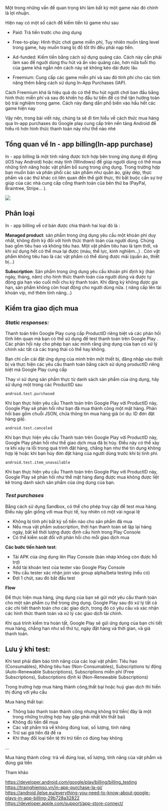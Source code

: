 Một trong những vấn đề quan trọng khi làm bất kỳ một game nào đó chính là lợi nhuận. 

Hiện nay có một số cách để kiếm tiền từ game như sau

- Paid: Trả tiền trước cho ứng dụng

- Free-to-play: Hình thức chơi game miễn phí, Tuy nhiên muốn tăng level trong game, hay muốn trang bị đồ tốt thì đều phải  nạp tiền.

- Ad-funded: Kiếm tiền bằng cách sử dụng quảng cáo. Cách này cần phải làm sao để nguời dùng thu hút và ấn vào quảng cáo, hơn nữa tuổi thọ của game khá ngắn nên cách này sẽ không kéo dài được lâu
- Freemium: Cung cấp các game miễn phí và sau đó tính phí cho các tính năng thêm bằng cách sử dụng In-App Purchases (IAP).

Cách Freemium khá là hiệu quả do có thể thu hút người chơi ban đầu bằng hình thức miễn phí và sau đó khiến họ đầu tư tiền để có thể tận hưởng toàn bộ trải nghiệm trong game. Cách này đang dần phổ biến vào hầu hết các game hiện nay

Vậy nên, trong bài viết này, chúng ta sẽ đi tìm hiểu về cách thức mua hàng qua In-app purchases do Google play cung cấp trên nền tảng Android để hiểu rõ hơn hình thức thanh toán này như thế nào nhé

## Tổng quan về In - app billing(In-app purchase)

In - app billing là một tính năng được tích hợp bên trong ứng dụng di động (iOS hay Android) hoặc máy tính (Windows) để giúp người dùng có thể mua những tính năng hoặc vật phẩm bổ sung trong ứng dụng. Trong trường hợp bạn muốn bán và phân phối các sản phẩm như quần áo, giày dép, thực phẩm và các thứ khác có liên quan đến thế giới thực, thì bắt buộc cần sự trợ giúp của các nhà cung cấp cổng thanh toán của bên thứ ba (PayPal, Braintree, Stripe... ).





![](https://images.viblo.asia/930922b4-13da-41be-ab8e-d7b00676ec90.jpg)

## **Phân loại**

 In - app billing về cơ bản được chia thành hai loại đó là :
 
**Managed product**:  sản phẩm trong ứng dụng yêu cầu một khoản phí duy nhất, không định kỳ đối với hình thức thanh toán của người dùng. Chúng bao gồm tiêu hao và không tiêu hao. Một vật phẩm tiêu hao là tạm thờì, và khi sử dụng hết có thể mua lại được (máu, thể lực, kinh nghiệm...) . Còn vật phẩm không tiêu hao là các vật phẩm có thể dùng được mãi (quần áo, thiết bị...)

**Subscription**: Sản phẩm trong ứng dụng yêu cầu khoản phí định kỳ (hàn ngày, tháng, năm) cho hình thức thanh toán của người dùng và được tự động gia hạn vào cuối mỗi chu kỳ thanh toán. Khi đăng ký không được gia hạn, sản phẩm không còn hoạt động cho người dùng nữa. ( nâng cấp lên tài khoản vip, mở thêm tính năng...)

## **Kiểm tra giao dịch mua**

### ***Static responses:*** 

Thanh toán trên Google Play cung cấp ProductID riêng biệt  và các phản hồi tĩnh liên quan mà bạn có thể sử dụng để test thanh toán trên Google Play . Các phản hồi này cho phép bạn xác minh rằng  ứng dụng của bạn có xử lý chính xác tất cả các trạng thái có thể hay không.

 Bạn chỉ cần cài đặt ứng dụng của mình trên một thiết bị, đăng nhập vào thiết bị và thực hiện các yêu cầu thanh toán bằng cách sử dụng productID riêng biệt mà Google Play cung cấp
 
Thay vì sử dụng sản phẩm thực từ danh sách sản phẩm của ứng dụng, hãy sử dụng một trong các ProductID sau

    android.test.purchased
Khi bạn thực hiện yêu cầu Thanh toán trên Google Play với ProductID này, Google Play sẽ phản hồi như bạn đã mua thành công một mặt hàng. Phản hồi bao gồm chuỗi JSON, chứa thông tin mua hàng giả (ví dụ: ID đơn đặt hàng giả).

    android.test.canceled
Khi bạn thực hiện yêu cầu Thanh toán trên Google Play với ProductID này, Google Play phản hồi như thể giao dịch mua đã bị hủy. Điều này có thể xảy ra khi xảy ra lỗi trong quá trình đặt hàng, chẳng hạn như thẻ tín dụng không hợp lệ hoặc khi bạn hủy đơn đặt hàng của người dùng trước khi bị tính phí.

    android.test.item_unavailable
Khi bạn thực hiện yêu cầu Thanh toán trên Google Play với ProductID này, Google Play sẽ phản hồi như thể mặt hàng đang được mua không được liệt kê trong danh sách sản phẩm của ứng dụng của bạn.



###  ***Test purchases***

Bằng cách sử dụng Sandbox, có thể cho phép truy cập để test mua hàng. Điều này gần giống với mua thực tế, tuy nhiên có một vài ngoại lệ
- Không bị tính phí bất kỳ số tiền nào cho sản phẩm đã mua
- Nếu mua vật phẩm subscription, thời hạn thanh toán sẽ lặp lại hàng ngày, bất kể thời lượng được định cấu hình trong Play Console
- Có thể kiểm soát đối với phản hồi cho mỗi giao dịch mua

**Các bước tiến hành test**: 
- Tải APK của ứng dụng lên Play Console (bản nháp không còn được hỗ trợ)
- Add tài khoản test của tester vào Google Play Console
- Yêu cầu tester xác nhận  join vào  group alpha/beta testing (nếu có)
- Đợi 1 chút, sau đó bắt đầu test

**Flow**

Để thực hiện mua hàng, ứng dụng của bạn sẽ gửi một yêu cầu thanh toán cho một sản phẩm cụ thể trong ứng dụng. Google Play sau đó xử lý tất cả các chi tiết thanh toán cho các giao dịch, trong đó có yêu cầu và xác nhận các hình thức thanh toán và xử lý các giao dịch tài chính. 

Khi quá trình kiểm tra hoàn tất, Google Play sẽ gửi ứng dụng của bạn chi tiết mua hàng, chẳng hạn như số thứ tự, ngày đặt hàng và thời gian, và giá thanh toán.

## Lưu ý khi test: 



Khi test phải đảm bảo tính năng của các loại vật phẩm: Tiêu hao (Consumables), Không tiêu hao (Non-Consumables), Subscriptions tự động (Auto-Renewable Subscriptions), Subscriptions miễn phí (Free Subscriptions), Subscriptions định kì (Non-Renewable Subscriptions)

Trong trường hợp mua hàng thành công,thất bại hoặc huỷ giao dịch thì hiển thị đúng với yêu cầu

Mua hàng thất bại: 

-  Thông báo thanh toán thành công nhưng không trừ tiền( đây là một trong những trường hợp hay gặp phải nhất khi thất bại)
-  Không đủ tiền để mua
-  Các vật phẩm trả về không đúng loại, số lượng, tính năng
-  Trừ sai giá tiền đã đề ra
- Khi thay đổi loại tiền tệ thì trừ tiền có đúng hay không

...

 Mua hàng thành công: trả về đúng loại, số lượng, tính năng của vật phẩm và đúng giá tiền

                         
        

 Tham khảo
 
 
https://developer.android.com/google/play/billing/billing_testing
https://trainghiemso.vn/in-app-purchase-la-gi/
https://android.jlelse.eu/everything-you-need-to-know-about-google-plays-in-app-billing-29b728a32822
https://developer.apple.com/support/app-store-connect/